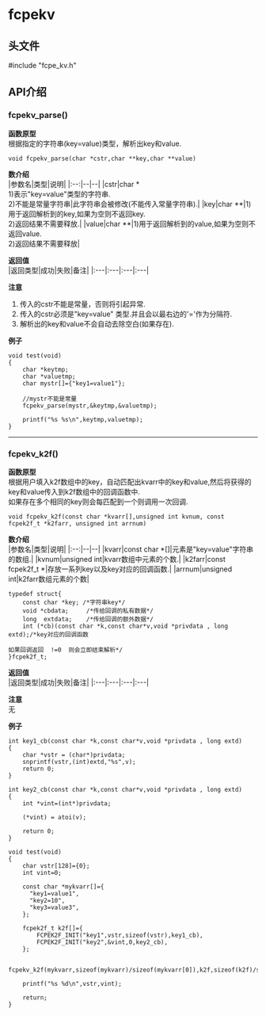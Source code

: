 # fcpekv
## 头文件
#include  "fcpe_kv.h"

## API介绍
### fcpekv_parse()

__函数原型__ <br/>
根据指定的字符串(key=value)类型，解析出key和value. <br/>
```
void fcpekv_parse(char *cstr,char **key,char **value)
```
__数介绍__ <br/>
|参数名|类型|说明|
|:--:|--|--|
|cstr|char * <br/> 1)表示"key=value"类型的字符串.<br/>2)不能是常量字符串|此字符串会被修改(不能传入常量字符串).|
|key|char **|1)用于返回解析到的key,如果为空则不返回key.<br/>2)返回结果不需要释放.|
|value|char **|1)用于返回解析到的value,如果为空则不返回value.<br/>2)返回结果不需要释放|

__返回值__ <br/>
|返回类型|成功|失败|备注|
|:---|:---|:---|:---|

__注意__ <br/>
  1) 传入的cstr不能是常量，否则将引起异常.<br/>
  2) 传入的cstr必须是"key=value" 类型.并且会以最右边的'='作为分隔符.<br/>
  3) 解析出的key和value不会自动去除空白(如果存在).<br/>
  
__例子__ <br/>
```
void test(void)
{
    char *keytmp;
    char *valuetmp;
    char mystr[]={"key1=value1"};

    //mystr不能是常量
    fcpekv_parse(mystr,&keytmp,&valuetmp);

    printf("%s %s\n",keytmp,valuetmp);
}
```
______________________
### fcpekv_k2f()

__函数原型__ <br/>
根据用户填入k2f数组中的key，自动匹配出kvarr中的key和value,然后将获得的key和value传入到k2f数组中的回调函数中.<br/>
如果存在多个相同的key则会每匹配到一个则调用一次回调.<br/>
```
void fcpekv_k2f(const char *kvarr[],unsigned int kvnum, const fcpek2f_t *k2farr, unsigned int arrnum)
```
__数介绍__ <br/>
|参数名|类型|说明|
|:--:|--|--|
|kvarr|const char *[]|元素是"key=value"字符串的数组.|
|kvnum|unsigned int|kvarr数组中元素的个数.|
|k2farr|const fcpek2f_t *|存放一系列key以及key对应的回调函数.|
|arrnum|unsigned int|k2farr数组元素的个数|

```
typedef struct{
    const char *key; /*字符串key*/
    void *cbdata;     /*传给回调的私有数据*/
    long  extdata;    /*传给回调的额外数据*/ 
    int (*cb)(const char *k,const char*v,void *privdata , long extd);/*key对应的回调函数
                                                                       如果回调返回  !=0  则会立即结束解析*/
}fcpek2f_t;
```

__返回值__ <br/>
|返回类型|成功|失败|备注|
|:---|:---|:---|:---|

__注意__ <br/>
无
  
__例子__ <br/>
```
int key1_cb(const char *k,const char*v,void *privdata , long extd)
{
    char *vstr = (char*)privdata;
    snprintf(vstr,(int)extd,"%s",v);
    return 0;
}

int key2_cb(const char *k,const char*v,void *privdata , long extd)
{
    int *vint=(int*)privdata;

    (*vint) = atoi(v);

    return 0;
}

void test(void)
{
    char vstr[128]={0};
    int vint=0;

    const char *mykvarr[]={
      "key1=value1",
      "key2=10",
      "key3=value3",
    };

    fcpek2f_t k2f[]={
        FCPEK2F_INIT("key1",vstr,sizeof(vstr),key1_cb),
        FCPEK2F_INIT("key2",&vint,0,key2_cb),
    };
    
    fcpekv_k2f(mykvarr,sizeof(mykvarr)/sizeof(mykvarr[0]),k2f,sizeof(k2f)/sizeof(k2f[0]));
    
    printf("%s %d\n",vstr,vint);
    
    return;
}
```


